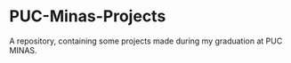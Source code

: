 # PUC-Minas-Projects
A repository, containing some projects made during my graduation at PUC MINAS.
